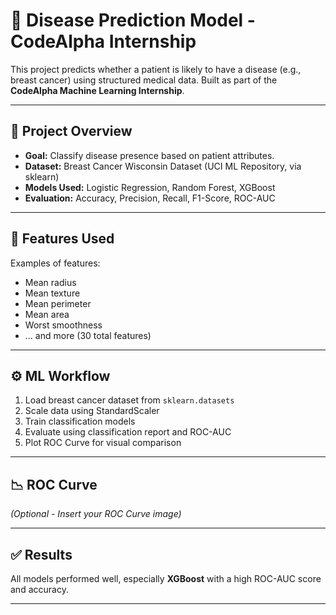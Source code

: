 # 🧬 Disease Prediction Model - CodeAlpha Internship

This project predicts whether a patient is likely to have a disease (e.g., breast cancer) using structured medical data. Built as part of the **CodeAlpha Machine Learning Internship**.

---

## 🚀 Project Overview

- **Goal:** Classify disease presence based on patient attributes.
- **Dataset:** Breast Cancer Wisconsin Dataset (UCI ML Repository, via sklearn)
- **Models Used:** Logistic Regression, Random Forest, XGBoost
- **Evaluation:** Accuracy, Precision, Recall, F1-Score, ROC-AUC

---

## 🧪 Features Used

Examples of features:
- Mean radius
- Mean texture
- Mean perimeter
- Mean area
- Worst smoothness
- ... and more (30 total features)

---

## ⚙️ ML Workflow

1. Load breast cancer dataset from `sklearn.datasets`
2. Scale data using StandardScaler
3. Train classification models
4. Evaluate using classification report and ROC-AUC
5. Plot ROC Curve for visual comparison

---

## 📉 ROC Curve

*(Optional - Insert your ROC Curve image)*

---

## ✅ Results

All models performed well, especially **XGBoost** with a high ROC-AUC score and accuracy.

---
